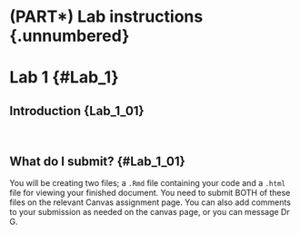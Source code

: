 # (PART\*) **Lab instructions** {.unnumbered}



# Lab 1  {#Lab_1}

## Introduction {Lab_1_01}

<br>

## What do I submit? {#Lab_1_01}

You will be creating two files; a `.Rmd` file containing your code and a `.html` file for viewing your finished document. You need to submit BOTH of these files on the relevant Canvas assignment page. You can also add comments to your submission as needed on the canvas page, or you can message Dr G.


